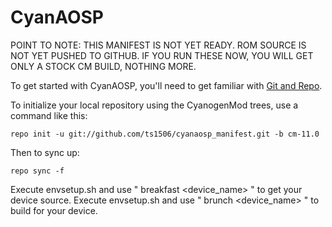 CyanAOSP
========

POINT TO NOTE: THIS MANIFEST IS NOT YET READY. ROM SOURCE IS NOT YET PUSHED TO GITHUB. IF YOU RUN
               THESE NOW, YOU WILL GET ONLY A STOCK CM BUILD, NOTHING MORE.

To get started with CyanAOSP, you'll need to get
familiar with [Git and Repo](http://source.android.com/source/using-repo.html).

To initialize your local repository using the CyanogenMod trees, use a command like this:

    repo init -u git://github.com/ts1506/cyanaosp_manifest.git -b cm-11.0

Then to sync up:

    repo sync -f

Execute envsetup.sh and use " breakfast <device_name> " to get your device source.
Execute envsetup.sh and use " brunch <device_name> " to build for your device.
